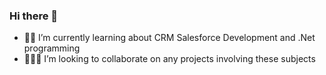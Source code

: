 ### Hi there 👋

- 👩‍💻 I’m currently learning about CRM Salesforce Development and .Net programming  
- 🧑‍🤝‍🧑 I’m looking to collaborate on any projects involving these subjects 




